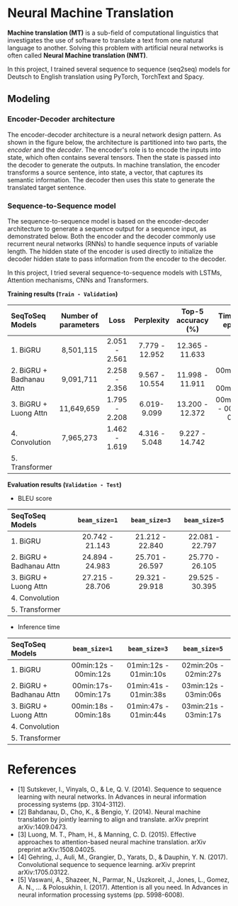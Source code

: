 # Neural Machine Translation

**Machine translation (MT)** is a sub-field of computational linguistics that investigates the use of software to translate a text from one natural language to another. Solving this problem with artificial neural networks is often called **Neural Machine translation (NMT)**.

In this project, I trained several sequence to sequence (seq2seq) models for Deutsch to English translation using PyTorch, TorchText and Spacy.

## Modeling

### Encoder-Decoder architecture

The encoder-decoder architecture is a neural network design pattern. As shown in the figure below, the architecture is partitioned into two parts, the *encoder* and the *decoder*. The encoder's role is to encode the inputs into state, which often contains several tensors. Then the state is passed into the decoder to generate the outputs. In machine translation, the encoder transforms a source sentence, into state, a vector, that captures its semantic information. The decoder then uses this state to generate the translated target sentence.

### Sequence-to-Sequence model

The sequence-to-sequence model is based on the encoder-decoder architecture to generate a sequence output for a sequence input, as demonstrated below. Both the encoder and the decoder commonly use recurrent neural networks (RNNs) to handle sequence inputs of variable length. The hidden state of the encoder is used directly to initialize the decoder hidden state to pass information from the encoder to the decoder.

In this project, I tried several sequence-to-sequence models with LSTMs, Attention mechanisms, CNNs and Transformers.

**Training results (`Train - Validation`)**

| SeqToSeq Models          | Number of parameters   | Loss                   | Perplexity                 | Top-5 accuracy (%)         | Time per epoch         |
|:-------------------------|:----------------------:|:----------------------:|:--------------------------:|:--------------------------:|:----------------------:|
| 1. BiGRU                 | 8,501,115              | 2.051 - 2.561          | 7.779 - 12.952             | 12.365 - 11.633            |                        |
| 2. BiGRU + Badhanau Attn | 9,091,711              | 2.258 - 2.356          | 9.567 - 10.554             | 11.998 - 11.911            | 00min:33s - 00min:00s  |
| 3. BiGRU + Luong Attn    | 11,649,659             | 1.795 - 2.208          | 6.019- 9.099               | 13.200 - 12.372            | 00min:36s - 00min-00s  |
| 4. Convolution           | 7,965,273              | 1.462 - 1.619          | 4.316 - 5.048              | 9.227 - 14.742             |                        |
| 5. Transformer           |                        |                        |                            |                            |                        |

**Evaluation results (`Validation - Test`)**

- BLEU score

| SeqToSeq Models          | `beam_size=1`       | `beam_size=3`       | `beam_size=5`       |
|:-------------------------|:-------------------:|:-------------------:|:-------------------:|
| 1. BiGRU                 | 20.742 - 21.143     | 21.212 - 22.840     | 22.081 - 22.797     |
| 2. BiGRU + Badhanau Attn | 24.894 - 24.983     | 25.701 - 26.597     | 25.770 - 26.105     |
| 3. BiGRU + Luong Attn    | 27.215 - 28.706     | 29.321 - 29.918     | 29.525 - 30.395     |
| 4. Convolution           |                     |                     |                     |
| 5. Transformer           |                     |                     |                     |

- Inference time

| SeqToSeq Models          | `beam_size=1`         | `beam_size=3`         | `beam_size=5`         |
|:-------------------------|:---------------------:|:---------------------:|:---------------------:|
| 1. BiGRU                 | 00min:12s - 00min:12s | 01min:12s - 01min:10s | 02min:20s - 02min:27s |
| 2. BiGRU + Badhanau Attn | 00min:17s- 00min:17s  | 01min:41s - 01min:38s | 03min:12s - 03min:06s |
| 3. BiGRU + Luong Attn    | 00min:18s - 00min:18s | 01min:47s - 01min:44s | 03min:21s - 03min:17s |
| 4. Convolution           |                       |                       |                       |
| 5. Transformer           |                       |                       |                       |

# References

- [1] Sutskever, I., Vinyals, O., & Le, Q. V. (2014). Sequence to sequence learning with neural networks. In Advances in neural information processing systems (pp. 3104-3112).
- [2] Bahdanau, D., Cho, K., & Bengio, Y. (2014). Neural machine translation by jointly learning to align and translate. arXiv preprint arXiv:1409.0473.
- [3] Luong, M. T., Pham, H., & Manning, C. D. (2015). Effective approaches to attention-based neural machine translation. arXiv preprint arXiv:1508.04025.
- [4] Gehring, J., Auli, M., Grangier, D., Yarats, D., & Dauphin, Y. N. (2017). Convolutional sequence to sequence learning. arXiv preprint arXiv:1705.03122.
- [5] Vaswani, A., Shazeer, N., Parmar, N., Uszkoreit, J., Jones, L., Gomez, A. N., ... & Polosukhin, I. (2017). Attention is all you need. In Advances in neural information processing systems (pp. 5998-6008).


